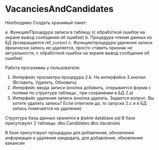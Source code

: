 # VacanciesAndCandidates

Необходимо Создать хранимый пакет:

a.	Функция/Процедура записи в таблицу (с обработкой ошибок на экране вывод сообщения об ошибке)
b.	Процедура чтения данных из БД (возвращается ref_cursor)
c.	Функция/процедура удаления записи (физически запись не удаляется, просто ставить признак не актуальности, с обработкой ошибок на экране вывод сообщения об ошибке)

Работа программы у пользователя:

1.	Интерфейс просмотра процедура 2.b. На интерфейсе 3 кнопки (Вставить, Удалить, Обновить)
2.	Интерфейс ввода записи (кнопка добавить, открывается форма с полями по структуре таблицы , при сохранении в БД 2.а)
3.	Интерфейс удаления записи (кнопка удалить. Задается вопрос: Вы хотите удалить запись? Если ответили да, то запуска 2.с и в БД запись помечается на удаление)


Структура базы данных хранится в файле database.sql
В базе присутсвуют 2 таблицы:
dbo.Candidates
dbo.Vacansies

В базе присутсвуют процедуры для добавления, обновления информации и удаления кандидата,
для добавления, обновления вакансии
